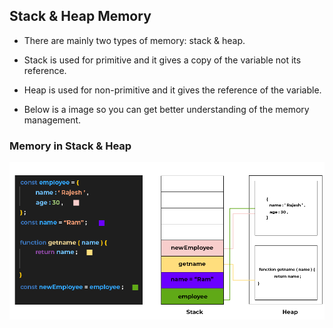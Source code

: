 ## Stack & Heap Memory

- There are mainly two types of memory: stack & heap.

- Stack is used for primitive and it gives a copy of the variable not its reference.

- Heap is used for non-primitive and it gives the reference of the variable.

- Below is a image so you can get better understanding of the memory management.

### Memory in Stack & Heap

![memory-management-js](../assets/memory-management-js.png)